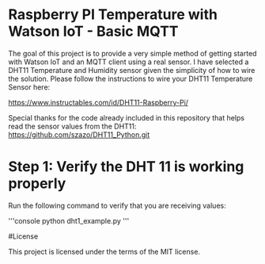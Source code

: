 # Raspberry PI Temperature with Watson IoT - Basic MQTT 

The goal of this project is to provide a very simple method of getting started with Watson IoT and an MQTT client using a real sensor.  I have selected a DHT11 Temperature and Humidity sensor given the simplicity of how to wire the solution.  Please follow the instructions to wire your DHT11 Temperature Sensor here:

https://www.instructables.com/id/DHT11-Raspberry-Pi/

Special thanks for the code already included in this repository that helps read the sensor values from the DHT11:
https://github.com/szazo/DHT11_Python.git

# Step 1:  Verify the DHT 11 is working properly

Run the following command to verify that you are receiving values:

'''console
python dht1_example.py
'''



#License

This project is licensed under the terms of the MIT license.
